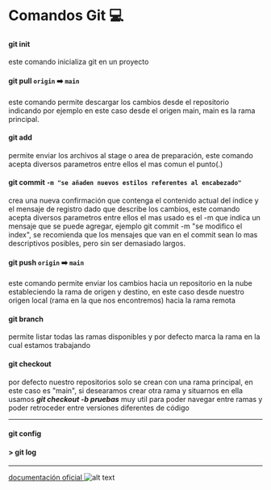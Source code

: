 # Comandos Git :computer:

#### git init 
<p>este comando inicializa git en un proyecto</p>

#### git pull `origin` :arrow_right: `main`
<p>este comando permite descargar los cambios desde el repositorio indicando por ejemplo en este caso desde el origen main, main es la rama principal.</p>

#### git add 
<p>permite enviar los archivos al stage o area de preparación, este comando acepta diversos parametros entre ellos el mas comun el punto(.)</p>

#### git commit `-m "se añaden nuevos estilos referentes al encabezado"`
<p>crea una nueva confirmación que contenga el contenido actual del índice y el mensaje de registro dado que describe los cambios, este comando acepta diversos parametros entre ellos el mas usado es el -m que indica un mensaje que se puede agregar, ejemplo git commit -m "se modifico el index", se recomienda que los mensajes que van en el commit sean lo mas descriptivos posibles, pero sin ser demasiado largos.</p>

#### git push `origin` :arrow_right: `main`
<p>este comando permite enviar los cambios hacia un repositorio en la nube estableciendo la rama de origen y destino, en este caso desde nuestro origen local (rama en la que nos encontremos) hacia la rama remota</p>

#### git branch
<p>permite listar todas las ramas disponibles y por defecto marca la rama en la cual estamos trabajando</p>

#### git checkout
<p>por defecto nuestro repositorios solo se crean con una rama principal, en este caso es "main", si desearamos crear otra rama y situarnos en ella usamos 
<em><b> git checkout -b pruebas</b></em> muy util para poder navegar entre ramas y poder retroceder entre versiones diferentes de código</p>

---
#### **git config**
#### > git log

---
[documentación oficial ](https://git-scm.com/docs)
![alt text](https://miro.medium.com/max/650/1*zzvdRmHGGXONZpuQ2FeqsQ.png "Git")
